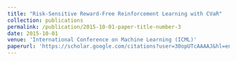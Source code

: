 ```yaml
---
title: "Risk-Sensitive Reward-Free Reinforcement Learning with CVaR"
collection: publications
permalink: /publication/2015-10-01-paper-title-number-3
date: 2015-10-01
venue: 'International Conference on Machine Learning (ICML)'
paperurl: 'https://scholar.google.com/citations?user=30opUTcAAAAJ&hl=en'
---
```

